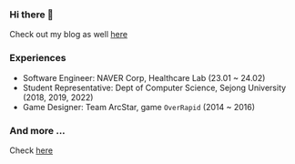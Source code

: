 ### Hi there 👻

Check out my blog as well [here](https://blog.luciancah.com/)

### Experiences
- Software Engineer: NAVER Corp, Healthcare Lab (23.01 ~ 24.02)
- Student Representative: Dept of Computer Science, Sejong University (2018, 2019, 2022)
- Game Designer: Team ArcStar, game `OverRapid` (2014 ~ 2016)

### And more ...

Check [here](/others.md)
